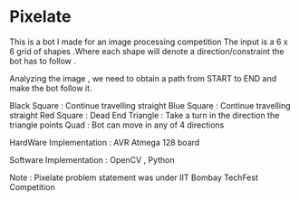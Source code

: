 # Pixelate 

This is a bot I made for an image processing competition
The input is a 6 x 6 grid of shapes .Where each shape will denote a 
direction/constraint the bot has to follow .

Analyzing the image , we need to obtain a path from START to END and make the 
bot follow it.

Black Square : Continue travelling straight
Blue Square : Continue travelling straight
Red Square : Dead End
Triangle : Take a turn in the direction the triangle points
Quad : Bot can move in any of 4 directions


HardWare Implementation :
AVR Atmega 128 board

Software Implementation :
OpenCV , Python



Note : Pixelate problem statement was under IIT Bombay TechFest Competition
